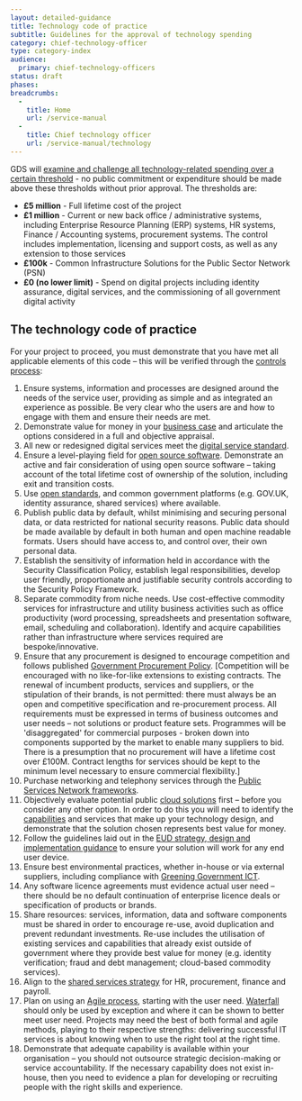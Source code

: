 ```yaml
---
layout: detailed-guidance
title: Technology code of practice
subtitle: Guidelines for the approval of technology spending
category: chief-technology-officer
type: category-index
audience:
  primary: chief-technology-officers
status: draft
phases:
breadcrumbs:
  -
    title: Home
    url: /service-manual
  -
    title: Chief technology officer
    url: /service-manual/technology
---
```


GDS will [examine and challenge all technology-related spending over a certain threshold](https://www.gov.uk/government/publications/cabinet-office-controls-guidance-version-3-1) - no public commitment or expenditure should be made above these thresholds without prior approval. The thresholds are:

* **£5 million** - Full lifetime cost of the project
* **£1 million** - Current or new back office / administrative systems, including Enterprise Resource Planning (ERP) systems, HR systems, Finance / Accounting systems, procurement systems. The control includes implementation, licensing and support costs, as well as any extension to those services
* **£100k** - Common Infrastructure Solutions for the Public Sector Network (PSN)
* **£0 (no lower limit)** - Spend on digital projects including identity assurance, digital services, and the commissioning of all government digital activity

## The technology code of practice

For your project to proceed, you must demonstrate that you have met all applicable elements of this code – this will be verified through the [controls process](/service-manual/agile/spending-controls.html):

1. Ensure systems, information and processes are designed around the needs of the service user, providing as simple and as integrated an experience as possible. Be very clear who the users are and how to engage with them and ensure their needs are met.
2. Demonstrate value for money in your [business case](http://www.hm-treasury.gov.uk/data_greenbook_business.htm) and articulate the options considered in a full and objective appraisal.
3. All new or redesigned digital services meet the [digital service standard](/service-manual/digital-by-default.html).
4. Ensure a level-playing field for [open source software](https://www.gov.uk/government/publications/open-source-procurement-toolkit). Demonstrate an active and fair consideration of using open source software – taking account of the total lifetime cost of ownership of the solution, including exit and transition costs.  
5. Use [open standards](https://www.gov.uk/government/publications/open-standards-principles/open-standards-principles), and common government platforms (e.g. GOV.UK, identity assurance, shared services) where available. 
6. Publish public data by default, whilst minimising and securing personal data, or data restricted for national security reasons. Public data should be made available by default in both human and open machine readable formats. Users should have access to, and control over, their own personal data.
7. Establish the sensitivity of information held in accordance with the Security Classification Policy, establish legal responsibilities, develop user friendly, proportionate and justifiable security controls according to the Security Policy Framework.
8. Separate commodity from niche needs. Use cost-effective commodity services for infrastructure and utility business activities such as office productivity (word processing, spreadsheets and presentation software, email, scheduling and collaboration). Identify and acquire capabilities rather than infrastructure where services required are bespoke/innovative.
9. Ensure that any procurement is designed to encourage competition and follows published [Government Procurement Policy](https://www.gov.uk/government/policies/buying-and-managing-government-goods-and-services-more-efficiently-and-effectively). [Competition will be encouraged with no like-for-like extensions to existing contracts. The renewal of incumbent products, services and suppliers, or the stipulation of their brands, is not permitted: there must always be an open and competitive specification and re-procurement process. All requirements must be expressed in terms of business outcomes and user needs – not solutions or product feature sets. Programmes will be 'disaggregated' for commercial purposes - broken down into components supported by the market to enable many suppliers to bid. There is a presumption that no procurement will have a lifetime cost over £100M. Contract lengths for services should be kept to the minimum level necessary to ensure commercial flexibility.]
10. Purchase networking and telephony services through the [Public Services Network frameworks](https://www.gov.uk/public-services-network).
11. Objectively evaluate potential public [cloud solutions](https://www.gov.uk/government/news/government-adopts-cloud-first-policy-for-public-sector-it) first – before you consider any other option. In order to do this you will need to identify the [capabilities](/service-manual/making-software/choosing-technology.html#start-with-capabilities-not-implementations) and services that make up your technology design, and demonstrate that the solution chosen represents best value for money.
12. Follow the guidelines laid out in the [EUD strategy, design and implementation guidance](https://www.gov.uk/government/publications/end-user-device-strategy) to ensure your solution will work for any end user device. 
13. Ensure best environmental practices, whether in-house or via external suppliers, including compliance with [Greening Government ICT](http://www.cabinetoffice.gov.uk/sites/default/files/resources/greening-government-ict-strategy.pdf).
14. Any software licence agreements must evidence actual user need – there should be no default continuation of enterprise licence deals or specification of products or brands.
15. Share resources: services, information, data and software components must be shared in order to encourage re-use, avoid duplication and prevent redundant investments. Re-use includes the utilisation of existing services and capabilities that already exist outside of government where they provide best value for money (e.g. identity verification; fraud and debt management; cloud-based commodity services). 
16. Align to the [shared services strategy](https://www.gov.uk/government/news/next-generation-shared-services-to-save-millions-for-taxpayers) for HR, procurement, finance and payroll.
17. Plan on using an [Agile process](https://www.gov.uk/service-manual/agile/index.html), starting with the user need. [Waterfall](http://en.wikipedia.org/wiki/Waterfall_model) should only be used by exception and where it can be shown to better meet user need. Projects may need the best of both formal and agile methods, playing to their respective strengths: delivering successful IT services is about knowing when to use the right tool at the right time.
18. Demonstrate that adequate capability is available within your organisation – you should not outsource strategic decision-making or service accountability. If the necessary capability does not exist in-house, then you need to evidence a plan for developing or recruiting people with the right skills and experience.